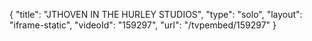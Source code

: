 {
    "title": "JTHOVEN IN THE HURLEY STUDIOS",
    "type": "solo",
    "layout": "iframe-static",
    "videoId": "159297",
    "url": "\/tvpembed\/159297"
}